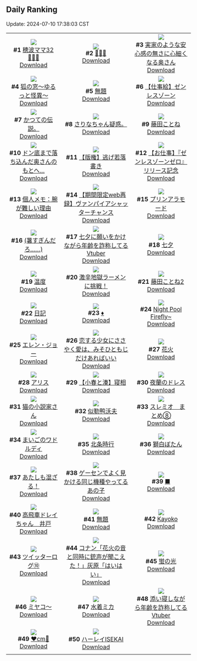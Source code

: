 ## Daily Ranking
Update: 2024-07-10 17:38:03 CST

|      |      |      |
| :----: | :----: | :----: |
| ![](https://i.pixiv.re/c/240x480/img-master/img/2024/07/08/17/24/39/120353348_p0_master1200.jpg)<br>**#1** [穂波ママ32👨‍👩‍👧](https://www.pixiv.net/artworks/120353348)<br>[Download](https://i.pixiv.re/img-original/img/2024/07/08/17/24/39/120353348_p0.jpg) | ![](https://i.pixiv.re/c/240x480/img-master/img/2024/07/08/01/10/48/120339739_p0_master1200.jpg)<br>**#2** [🐠🐠🐠](https://www.pixiv.net/artworks/120339739)<br>[Download](https://i.pixiv.re/img-original/img/2024/07/08/01/10/48/120339739_p0.jpg) | ![](https://i.pixiv.re/c/240x480/img-master/img/2024/07/08/00/08/30/120337725_p0_master1200.jpg)<br>**#3** [実家のような安心感の無さに心細くなる奥さん](https://www.pixiv.net/artworks/120337725)<br>[Download](https://i.pixiv.re/img-original/img/2024/07/08/00/08/30/120337725_p0.jpg) |
| ![](https://i.pixiv.re/c/240x480/img-master/img/2024/07/08/00/26/10/120338404_master1200.jpg)<br>**#4** [狐の窓～ゆるっと怪異～](https://www.pixiv.net/artworks/120338404)<br>[Download](https://www.pixiv.net/artworks/120338404) | ![](https://i.pixiv.re/c/240x480/img-master/img/2024/07/08/00/48/47/120339145_p0_master1200.jpg)<br>**#5** [無題](https://www.pixiv.net/artworks/120339145)<br>[Download](https://i.pixiv.re/img-original/img/2024/07/08/00/48/47/120339145_p0.png) | ![](https://i.pixiv.re/c/240x480/img-master/img/2024/07/08/00/00/03/120337029_p0_master1200.jpg)<br>**#6** [【仕事絵】ゼンレスゾーン](https://www.pixiv.net/artworks/120337029)<br>[Download](https://i.pixiv.re/img-original/img/2024/07/08/00/00/03/120337029_p0.png) |
| ![](https://i.pixiv.re/c/240x480/img-master/img/2024/07/08/00/29/57/120338526_p0_master1200.jpg)<br>**#7** [かつての伝説。](https://www.pixiv.net/artworks/120338526)<br>[Download](https://i.pixiv.re/img-original/img/2024/07/08/00/29/57/120338526_p0.jpg) | ![](https://i.pixiv.re/c/240x480/img-master/img/2024/07/08/17/19/53/120353259_p0_master1200.jpg)<br>**#8** [さりなちゃん疑惑。](https://www.pixiv.net/artworks/120353259)<br>[Download](https://i.pixiv.re/img-original/img/2024/07/08/17/19/53/120353259_p0.jpg) | ![](https://i.pixiv.re/c/240x480/img-master/img/2024/07/08/00/00/26/120337147_p0_master1200.jpg)<br>**#9** [藤田ことね](https://www.pixiv.net/artworks/120337147)<br>[Download](https://i.pixiv.re/img-original/img/2024/07/08/00/00/26/120337147_p0.jpg) |
| ![](https://i.pixiv.re/c/240x480/img-master/img/2024/07/09/01/41/15/120365625_p0_master1200.jpg)<br>**#10** [ドン底まで落ち込んだ奥さんのもとへ…](https://www.pixiv.net/artworks/120365625)<br>[Download](https://i.pixiv.re/img-original/img/2024/07/09/01/41/15/120365625_p0.jpg) | ![](https://i.pixiv.re/c/240x480/img-master/img/2024/07/08/23/52/54/120364451_p0_master1200.jpg)<br>**#11** [【版権】逃げ若落書き](https://www.pixiv.net/artworks/120364451)<br>[Download](https://i.pixiv.re/img-original/img/2024/07/08/23/52/54/120364451_p0.png) | ![](https://i.pixiv.re/c/240x480/img-master/img/2024/07/08/12/00/10/120348209_p0_master1200.jpg)<br>**#12** [【お仕事】『ゼンレスゾーンゼロ』リリース記念](https://www.pixiv.net/artworks/120348209)<br>[Download](https://i.pixiv.re/img-original/img/2024/07/08/12/00/10/120348209_p0.jpg) |
| ![](https://i.pixiv.re/c/240x480/img-master/img/2024/07/09/06/00/07/120370959_p0_master1200.jpg)<br>**#13** [個人メモ：腕が難しい理由](https://www.pixiv.net/artworks/120370959)<br>[Download](https://i.pixiv.re/img-original/img/2024/07/09/06/00/07/120370959_p0.jpg) | ![](https://i.pixiv.re/c/240x480/img-master/img/2024/07/08/19/34/55/120356410_p0_master1200.jpg)<br>**#14** [【期間限定web再録】ヴァンパイアシャッターチャンス](https://www.pixiv.net/artworks/120356410)<br>[Download](https://i.pixiv.re/img-original/img/2024/07/08/19/34/55/120356410_p0.jpg) | ![](https://i.pixiv.re/c/240x480/img-master/img/2024/07/09/20/30/04/120385311_p0_master1200.jpg)<br>**#15** [プリンアラモード](https://www.pixiv.net/artworks/120385311)<br>[Download](https://i.pixiv.re/img-original/img/2024/07/09/20/30/04/120385311_p0.png) |
| ![](https://i.pixiv.re/c/240x480/img-master/img/2024/07/08/17/10/30/120353087_p0_master1200.jpg)<br>**#16** [(暑すぎんだろ……)](https://www.pixiv.net/artworks/120353087)<br>[Download](https://i.pixiv.re/img-original/img/2024/07/08/17/10/30/120353087_p0.jpg) | ![](https://i.pixiv.re/c/240x480/img-master/img/2024/07/08/21/34/02/120359752_p0_master1200.jpg)<br>**#17** [七夕に願いをかけながら年齢を詐称してるVtuber](https://www.pixiv.net/artworks/120359752)<br>[Download](https://i.pixiv.re/img-original/img/2024/07/08/21/34/02/120359752_p0.png) | ![](https://i.pixiv.re/c/240x480/img-master/img/2024/07/09/02/29/45/120368553_p0_master1200.jpg)<br>**#18** [七夕](https://www.pixiv.net/artworks/120368553)<br>[Download](https://i.pixiv.re/img-original/img/2024/07/09/02/29/45/120368553_p0.png) |
| ![](https://i.pixiv.re/c/240x480/img-master/img/2024/07/08/00/01/25/120337318_p0_master1200.jpg)<br>**#19** [温度](https://www.pixiv.net/artworks/120337318)<br>[Download](https://i.pixiv.re/img-original/img/2024/07/08/00/01/25/120337318_p0.jpg) | ![](https://i.pixiv.re/c/240x480/img-master/img/2024/07/09/15/34/26/120378889_p0_master1200.jpg)<br>**#20** [激辛地獄ラーメンに挑戦！](https://www.pixiv.net/artworks/120378889)<br>[Download](https://i.pixiv.re/img-original/img/2024/07/09/15/34/26/120378889_p0.png) | ![](https://i.pixiv.re/c/240x480/img-master/img/2024/07/08/16/42/39/120352588_p0_master1200.jpg)<br>**#21** [藤田ことね2](https://www.pixiv.net/artworks/120352588)<br>[Download](https://i.pixiv.re/img-original/img/2024/07/08/16/42/39/120352588_p0.png) |
| ![](https://i.pixiv.re/c/240x480/img-master/img/2024/07/09/15/23/13/120378731_p0_master1200.jpg)<br>**#22** [日記](https://www.pixiv.net/artworks/120378731)<br>[Download](https://i.pixiv.re/img-original/img/2024/07/09/15/23/13/120378731_p0.png) | ![](https://i.pixiv.re/c/240x480/img-master/img/2024/07/08/00/00/23/120337124_p0_master1200.jpg)<br>**#23** [♦️](https://www.pixiv.net/artworks/120337124)<br>[Download](https://i.pixiv.re/img-original/img/2024/07/08/00/00/23/120337124_p0.jpg) | ![](https://i.pixiv.re/c/240x480/img-master/img/2024/07/08/01/05/27/120339629_p0_master1200.jpg)<br>**#24** [Night Pool Firefly~](https://www.pixiv.net/artworks/120339629)<br>[Download](https://i.pixiv.re/img-original/img/2024/07/08/01/05/27/120339629_p0.png) |
| ![](https://i.pixiv.re/c/240x480/img-master/img/2024/07/09/00/00/18/120364761_p0_master1200.jpg)<br>**#25** [エレン・ジョー](https://www.pixiv.net/artworks/120364761)<br>[Download](https://i.pixiv.re/img-original/img/2024/07/09/00/00/18/120364761_p0.jpg) | ![](https://i.pixiv.re/c/240x480/img-master/img/2024/07/08/00/00/23/120337128_p0_master1200.jpg)<br>**#26** [恋する少女にささやく愛は、みそひともじだけあればいい](https://www.pixiv.net/artworks/120337128)<br>[Download](https://i.pixiv.re/img-original/img/2024/07/08/00/00/23/120337128_p0.png) | ![](https://i.pixiv.re/c/240x480/img-master/img/2024/07/08/00/00/32/120337178_p0_master1200.jpg)<br>**#27** [花火](https://www.pixiv.net/artworks/120337178)<br>[Download](https://i.pixiv.re/img-original/img/2024/07/08/00/00/32/120337178_p0.jpg) |
| ![](https://i.pixiv.re/c/240x480/img-master/img/2024/07/08/00/00/24/120337132_p0_master1200.jpg)<br>**#28** [アリス](https://www.pixiv.net/artworks/120337132)<br>[Download](https://i.pixiv.re/img-original/img/2024/07/08/00/00/24/120337132_p0.png) | ![](https://i.pixiv.re/c/240x480/img-master/img/2024/07/08/22/01/26/120360739_p0_master1200.jpg)<br>**#29** [【小春と湊】寝相](https://www.pixiv.net/artworks/120360739)<br>[Download](https://i.pixiv.re/img-original/img/2024/07/08/22/01/26/120360739_p0.png) | ![](https://i.pixiv.re/c/240x480/img-master/img/2024/07/08/17/22/45/120353316_p0_master1200.jpg)<br>**#30** [夜蘭のドレス](https://www.pixiv.net/artworks/120353316)<br>[Download](https://i.pixiv.re/img-original/img/2024/07/08/17/22/45/120353316_p0.png) |
| ![](https://i.pixiv.re/c/240x480/img-master/img/2024/07/08/01/17/54/120339912_p0_master1200.jpg)<br>**#31** [猫の小説家さん](https://www.pixiv.net/artworks/120339912)<br>[Download](https://i.pixiv.re/img-original/img/2024/07/08/01/17/54/120339912_p0.jpg) | ![](https://i.pixiv.re/c/240x480/img-master/img/2024/07/08/00/08/44/120337730_p0_master1200.jpg)<br>**#32** [似勒鸭沃夫](https://www.pixiv.net/artworks/120337730)<br>[Download](https://i.pixiv.re/img-original/img/2024/07/08/00/08/44/120337730_p0.jpg) | ![](https://i.pixiv.re/c/240x480/img-master/img/2024/07/09/00/00/25/120364790_p0_master1200.jpg)<br>**#33** [スレミオ＿まとめ⑧](https://www.pixiv.net/artworks/120364790)<br>[Download](https://i.pixiv.re/img-original/img/2024/07/09/00/00/25/120364790_p0.jpg) |
| ![](https://i.pixiv.re/c/240x480/img-master/img/2024/07/08/22/20/34/120361417_p0_master1200.jpg)<br>**#34** [まいごのワドルディ](https://www.pixiv.net/artworks/120361417)<br>[Download](https://i.pixiv.re/img-original/img/2024/07/08/22/20/34/120361417_p0.jpg) | ![](https://i.pixiv.re/c/240x480/img-master/img/2024/07/08/00/00/32/120337179_p0_master1200.jpg)<br>**#35** [北条時行](https://www.pixiv.net/artworks/120337179)<br>[Download](https://i.pixiv.re/img-original/img/2024/07/08/00/00/32/120337179_p0.png) | ![](https://i.pixiv.re/c/240x480/img-master/img/2024/07/08/09/32/13/120346356_p0_master1200.jpg)<br>**#36** [獅白ぼたん](https://www.pixiv.net/artworks/120346356)<br>[Download](https://i.pixiv.re/img-original/img/2024/07/08/09/32/13/120346356_p0.png) |
| ![](https://i.pixiv.re/c/240x480/img-master/img/2024/07/08/19/22/50/120356141_p0_master1200.jpg)<br>**#37** [あたしも混ざる！](https://www.pixiv.net/artworks/120356141)<br>[Download](https://i.pixiv.re/img-original/img/2024/07/08/19/22/50/120356141_p0.png) | ![](https://i.pixiv.re/c/240x480/img-master/img/2024/07/09/15/01/01/120378388_p0_master1200.jpg)<br>**#38** [ゲーセンでよく見かける同じ機種やってるあの子](https://www.pixiv.net/artworks/120378388)<br>[Download](https://i.pixiv.re/img-original/img/2024/07/09/15/01/01/120378388_p0.jpg) | ![](https://i.pixiv.re/c/240x480/img-master/img/2024/07/08/00/00/21/120337117_p0_master1200.jpg)<br>**#39** [■](https://www.pixiv.net/artworks/120337117)<br>[Download](https://i.pixiv.re/img-original/img/2024/07/08/00/00/21/120337117_p0.jpg) |
| ![](https://i.pixiv.re/c/240x480/img-master/img/2024/07/08/18/46/44/120355242_p0_master1200.jpg)<br>**#40** [高飛車ドレイちゃん　井戸](https://www.pixiv.net/artworks/120355242)<br>[Download](https://i.pixiv.re/img-original/img/2024/07/08/18/46/44/120355242_p0.png) | ![](https://i.pixiv.re/c/240x480/img-master/img/2024/07/08/20/00/06/120356997_p0_master1200.jpg)<br>**#41** [無題](https://www.pixiv.net/artworks/120356997)<br>[Download](https://i.pixiv.re/img-original/img/2024/07/08/20/00/06/120356997_p0.jpg) | ![](https://i.pixiv.re/c/240x480/img-master/img/2024/07/08/00/01/31/120337328_p0_master1200.jpg)<br>**#42** [Kayoko](https://www.pixiv.net/artworks/120337328)<br>[Download](https://i.pixiv.re/img-original/img/2024/07/08/00/01/31/120337328_p0.jpg) |
| ![](https://i.pixiv.re/c/240x480/img-master/img/2024/07/09/15/00/38/120378380_p0_master1200.jpg)<br>**#43** [ツイッターログ⑩](https://www.pixiv.net/artworks/120378380)<br>[Download](https://i.pixiv.re/img-original/img/2024/07/09/15/00/38/120378380_p0.jpg) | ![](https://i.pixiv.re/c/240x480/img-master/img/2024/07/08/17/21/20/120353285_p0_master1200.jpg)<br>**#44** [コナン「花火の音と同時に銃声が聞こえた！」灰原「はいはい」](https://www.pixiv.net/artworks/120353285)<br>[Download](https://i.pixiv.re/img-original/img/2024/07/08/17/21/20/120353285_p0.jpg) | ![](https://i.pixiv.re/c/240x480/img-master/img/2024/07/08/03/24/39/120342111_p0_master1200.jpg)<br>**#45** [蛍の光](https://www.pixiv.net/artworks/120342111)<br>[Download](https://i.pixiv.re/img-original/img/2024/07/08/03/24/39/120342111_p0.jpg) |
| ![](https://i.pixiv.re/c/240x480/img-master/img/2024/07/09/11/33/29/120375188_p0_master1200.jpg)<br>**#46** [ミヤコ〜](https://www.pixiv.net/artworks/120375188)<br>[Download](https://i.pixiv.re/img-original/img/2024/07/09/11/33/29/120375188_p0.jpg) | ![](https://i.pixiv.re/c/240x480/img-master/img/2024/07/09/11/30/11/120375130_p0_master1200.jpg)<br>**#47** [水着ミカ](https://www.pixiv.net/artworks/120375130)<br>[Download](https://i.pixiv.re/img-original/img/2024/07/09/11/30/11/120375130_p0.jpg) | ![](https://i.pixiv.re/c/240x480/img-master/img/2024/07/09/20/16/22/120384956_p0_master1200.jpg)<br>**#48** [添い寝しながら年齢を詐称してるVtuber](https://www.pixiv.net/artworks/120384956)<br>[Download](https://i.pixiv.re/img-original/img/2024/07/09/20/16/22/120384956_p0.png) |
| ![](https://i.pixiv.re/c/240x480/img-master/img/2024/07/08/20/33/59/120357919_p0_master1200.jpg)<br>**#49** [❤️cm🖤](https://www.pixiv.net/artworks/120357919)<br>[Download](https://i.pixiv.re/img-original/img/2024/07/08/20/33/59/120357919_p0.png) | ![](https://i.pixiv.re/c/240x480/img-master/img/2024/07/08/18/40/37/120355099_p0_master1200.jpg)<br>**#50** [ハーレイISEKAI](https://www.pixiv.net/artworks/120355099)<br>[Download](https://i.pixiv.re/img-original/img/2024/07/08/18/40/37/120355099_p0.jpg) |
|      |
